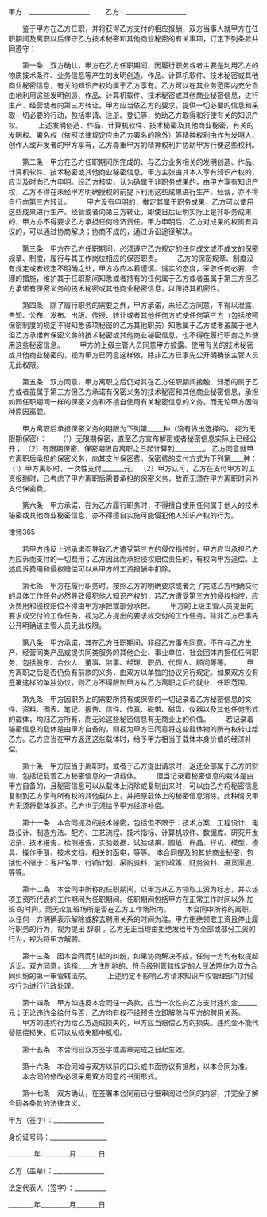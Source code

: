 
 甲方：___________________
　　乙方：___________________


　　鉴于甲方在乙方任职，并将获得乙方支付的相应报酬，双方当事人就甲方在任职期间及离职以后保守乙方技术秘密和其他商业秘密的有关事项，订定下列条款共同遵守：


　　第一条　双方确认，甲方在乙方任职期间，因履行职务或者主要是利用乙方的物质技术条件、业务信息等产生的发明创造、作品、计算机软件、技术秘密或其他商业秘密信息，有关的知识产权均属于乙方享有。乙方可以在其业务范围内充分自由地利用这些发明创造、作品、计算机软件、技术秘密或其他商业秘密信息，进行生产、经营或者向第三方转让。甲方应当依乙方的要求，提供一切必要的信息和采取一切必要的行动，包括申请、注册、登记等，协助乙方取得和行使有关的知识产权。
　　上述发明创造、作品、计算机软件、技术秘密及其他商业秘密，有关的发明权、署名权（依照法律规定应由乙方署名的除外）等精神权利由作为发明人、创作人或开发者的甲方享有，乙方尊重甲方的精神权利并协助甲方行使这些权利。


　　第二条　甲方在乙方任职期间所完成的、与乙方业务相关的发明创造、作品、计算机软件、技术秘密或其他商业秘密信息，甲方主张由其本人享有知识产权的，应当及时向乙方申明。经乙方核实，认为确属于非职务成果的，由甲方享有知识产权，乙方不得在未经甲方明确授权的前提下利用这些成果进行生产、经营，亦不得自行向第三方转让。
　　甲方没有申明的，推定其属于职务成果，乙方可以使用这些成果进行生产、经营或者向第三方转让。即使日后证明实际上是非职务成果的，甲方亦不得要求乙方承担任何经济责任。甲方申明后，乙方对成果的权属有异议的，可以通过协商解决；协商不成的，通过诉讼途径解决。


　　第三条　甲方在乙方任职期间，必须遵守乙方规定的任何成文或不成文的保密规章、制度，履行与其工作岗位相应的保密职责。
　　乙方的保密规章、制度没有规定或者规定不明确之处，甲方亦应本着谨慎、诚实的态度，采取任何必要、合理的措施，维护其于任职期间知悉或者持有的任何属于乙方或者虽属于第三方但乙方承诺有保密义务的技术秘密或其他商业秘密信息，以保持其机密性。


　　第四条　除了履行职务的需要之外，甲方承诺，未经乙方同意，不得以泄露、告知、公布、发布、出版、传授、转让或者其他任何方式使任何第三方（包括按照保密制度的规定不得知悉该项秘密的乙方其他职员）知悉属于乙方或者虽属于他人但乙方承诺有保密义务的技术秘密或其他商业秘密信息，也不得在履行职务之外使用这些秘密信息。
　　甲方的上级主管人员同意甲方披露、使用有关的技术秘密或其他商业秘密的，视为甲方已同意这样做，除非乙方已事先公开明确该主管人员无此权限。


　　第五条　双方同意，甲方离职之后仍对其在乙方任职期间接触、知悉的属于乙方或者虽属于第三方但乙方承诺有保密义务的技术秘密和其他商业秘密信息，承担如同任职期间一样的保密义务和不擅自使用有关秘密信息的义务，而无论甲方因何种原因离职。


　　甲方离职后承担保密义务的期限为下列第_____种（没有做出选择的， 视为无限期保密）：
　　（1）无限期保密，直至乙方宣布解密或者秘密信息实际上已经公开；
    （2）有限期保密，保密期限自离职之日起计算到_________。
    乙方同意就甲方离职后承担的保密义务，向其支付保密费。保密费的支付方式为下列第____种：
    （1）甲方离职时，一次性支付_______元。
    （2）甲方认可，乙方在支付甲方的工资报酬时，已考虑了甲方离职后需要承担的保密义务，故而无须在甲方离职时另外支付保密费。


　　第六条　甲方承诺，在为乙方履行职务时，不得擅自使用任何属于他人的技术秘密或其他商业秘密信息，亦不得擅自实施可能侵犯他人知识产权的行为。




 
律师365






　　若甲方违反上述承诺而导致乙方遭受第三方的侵仅指控时，甲方应当承担乙方为应诉而支付的一切费用；乙方因此而承担侵权赔偿责任的，有权向甲方追偿。上述应诉费用和侵权赔偿可以从甲方的工资报酬中扣除。




　　第七条　甲方在履行职务时，按照乙方的明确要求或者为了完成乙方明确交付的具体工作任务必然导致侵犯他人知识产权的，若乙方遭受第三方的侵权指控，应诉费用和侵权赔偿不得由甲方承担或部分承担。
　　甲方的上级主管人员提出的要求或交付的工作任务，视为乙方提出的要求或交付的工作任务，除非乙方已事先公开明确该主管人员无此权限。


　　第八条　甲方承诺，其在乙方任职期间，非经乙方事先同意，不在与乙方生产、经营同类产品或提供同类服务的其他企业、事业单位、社会团体内担任任何职务，包括股东、合伙人、董事、监事、经理、职员、代理人、顾问等等。
　　甲方离职之后是否仍负有前款的义务，由双方以单独的协议另行规定。如果双方没有签署这样的单独协议，则乙方不得限制甲方从乙方离职之后的就业、任职范围。


　　第九条　甲方因职务上的需要所持有或保管的一切记录着乙方秘密信息的文件、资料、图表、笔记、报告、信件、传真、磁带、磁盘、仪器以及其他任何形式的载体，均归乙方所有，而无论这些秘密信息有无商业上的价值。
　　若记录着秘密信息的载体是由甲方自备的，则视为甲方已同意将这些载体物的所有权转让给乙方。乙方应当在甲方返还这些载体时，给予甲方相当于载体本身价值的经济补偿。


　　第十条　甲方应当于离职时，或者于乙方提出请求时，返还全部属于乙方的财物，包括记载着乙方秘密信息的一切载体。
　　但当记录着秘密信息的栽体是由甲方自备的，且秘密信息可以从载体上消除或复制出来时，可以由乙方将秘密信息复制到乙方享有所有权的其他载体上，并把原载体上的秘密信息消除。此种情况甲方无须将载体返还，乙方也无须给予甲方经济补偿。


　　第十一条　本合同提及的技术秘密，包括但不限于：技术方案、工程设计、电路设计、制造方法、配方、工艺流程、技术指标、计算机软件、数据库、研究开发记录、技术报告、检测报告、实验数据、试验结果、图纸、样品、样机、模型、模具、操作手册、技术文档、相关的函电，等等。
    本合同提及的其他商业秘密，包括但不限于：客户名单、行销计划、采购资料、定价政策、财务资料、进货渠道，等等。


　　第十二条　本合同中所称的任职期间，以甲方从乙方领取工资为标志，并以该项工资所代表的工作期间为任职期间。任职期间包括甲方在正常工作时间以外
加班
的时间，而无论加班场所是否在乙方工作场所内。
　　本合同中所称的离职，以任何一方明确表示解除或辞去聘用关系的时间为准。甲方拒绝领取工资且停止履行职务的行为，视为提出
辞职
。乙方无正当理由拒绝发给甲方全部或部分工资的行为，视为将甲方解聘。


　　第十三条　因本合同而引起的纠纷，如果协商解决不成，任何一方均有权提起诉讼。双方同意，选择____方住所地的、符合级别管辖规定的人民法院作为双方合同纠纷的第一审管辖法院。
　　上述约定不影响乙方请求知识产权管理部门对侵权行为进行行政处理。


　　第十四条　甲方如违反本合同任一条款，应当一次性向乙方支付违约金______元；无论违约金给付与否，乙方均有权不经预告立即解除与甲方的聘用关系。
　　甲方的违约行为给乙方造成损失的，甲方应当赔偿乙方的损失。违约金不能代替赔偿损失，但可以从损失额中抵扣。


　　第十五条　本合同自双方签字或盖章完成之日起生效。


　　第十六条　本合同如与双方以前的口头或书面协议有抵触，以本合同为准。
　　本合同的修改必须采用双方同意的书面形式。


　　第十七条　双方确认，在签署本合同前已仔细审阅过合同的内容，并完全了解合同各条款的法律含义。


 



 
甲方（签字）：________________
 
身份证号码：__________________
 
________年_________月_______日
 


 

  乙方（盖章）：________________
  
法定代表人（签字）：__________
  
________年_________月_______日
  

 
  

 
  
 
   
 
   
 
    


    
 

    


    


    
 
 
   
 
  
 
 


